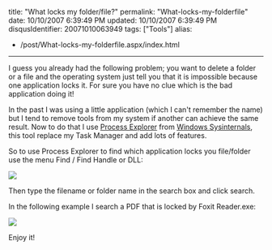 title: "What locks my folder/file?"
permalink: "What-locks-my-folderfile"
date: 10/10/2007 6:39:49 PM
updated: 10/10/2007 6:39:49 PM
disqusIdentifier: 20071010063949
tags: ["Tools"]
alias:
 - /post/What-locks-my-folderfile.aspx/index.html
---
I guess you already had the following problem; you want to delete a folder or a file and the operating system just tell you that it is impossible because one application locks it. For sure you have no clue which is the bad application doing it!

In the past I was using a little application (which I can't remember the name) but I tend to remove tools from my system if another can achieve the same result. Now to do that I use [Process Explorer](http://www.microsoft.com/technet/sysinternals/utilities/processexplorer.mspx) from [Windows Sysinternals](http://www.microsoft.com/technet/sysinternals/default.mspx), this tool replace my Task Manager and add lots of features.
<!-- more -->

So to use Process Explorer to find which application locks you file/folder use the menu Find / Find Handle or DLL:

![](http://farm3.static.flickr.com/2382/1531410448_5ebf379e74_o.jpg) 

Then type the filename or folder name in the search box and click search.

In the following example I search a PDF that is locked by Foxit Reader.exe:

![](http://farm3.static.flickr.com/2041/1530580795_06c16f059a_o.jpg) 

Enjoy it!
